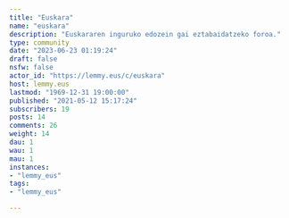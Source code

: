 ```yaml
---
title: "Euskara" 
name: "euskara"
description: "Euskararen inguruko edozein gai eztabaidatzeko foroa."
type: community
date: "2023-06-23 01:19:24"
draft: false
nsfw: false
actor_id: "https://lemmy.eus/c/euskara"
host: lemmy.eus
lastmod: "1969-12-31 19:00:00"
published: "2021-05-12 15:17:24"
subscribers: 19
posts: 14
comments: 26
weight: 14
dau: 1
wau: 1
mau: 1
instances:
- "lemmy_eus"
tags: 
- "lemmy_eus"

---
```

